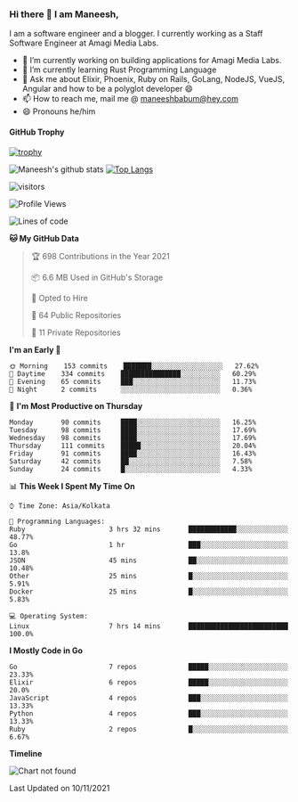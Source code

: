 ### Hi there 👋 I am Maneesh,

I am a software engineer and a blogger. I currently working as a Staff Software Engineer at Amagi Media Labs.


- 🔭 I’m currently working on building applications for Amagi Media Labs.
- 🌱 I’m currently learning Rust Programming Language
- 💬 Ask me about Elixir, Phoenix, Ruby on Rails, GoLang, NodeJS, VueJS, Angular and how to be a polyglot developer 😄
- 📫 How to reach me, mail me @ maneeshbabum@hey.com
- 😄 Pronouns he/him

#### GitHub Trophy
[![trophy](https://github-profile-trophy.vercel.app/?username=mbm-c)](https://github.com/ryo-ma/github-profile-trophy)

![Maneesh's github stats](https://github-readme-stats.vercel.app/api?username=mbm-c&show_icons=true)
[![Top Langs](https://github-readme-stats.vercel.app/api/top-langs/?username=mbm-c)](https://github.com/anuraghazra/github-readme-stats)


![visitors](https://visitor-badge.glitch.me/badge?page_id=maneeshbabu.maneeshbabu)

<!--START_SECTION:waka-->
![Profile Views](http://img.shields.io/badge/Profile%20Views-0-blue)

![Lines of code](https://img.shields.io/badge/From%20Hello%20World%20I%27ve%20Written-293809%20lines%20of%20code-blue)

**🐱 My GitHub Data** 

> 🏆 698 Contributions in the Year 2021
 > 
> 📦 6.6 MB Used in GitHub's Storage 
 > 
> 💼 Opted to Hire
 > 
> 📜 64 Public Repositories 
 > 
> 🔑 11 Private Repositories  
 > 
**I'm an Early 🐤** 

```text
🌞 Morning    153 commits    ███████░░░░░░░░░░░░░░░░░░   27.62% 
🌆 Daytime    334 commits    ███████████████░░░░░░░░░░   60.29% 
🌃 Evening    65 commits     ███░░░░░░░░░░░░░░░░░░░░░░   11.73% 
🌙 Night      2 commits      ░░░░░░░░░░░░░░░░░░░░░░░░░   0.36%

```
📅 **I'm Most Productive on Thursday** 

```text
Monday       90 commits     ████░░░░░░░░░░░░░░░░░░░░░   16.25% 
Tuesday      98 commits     ████░░░░░░░░░░░░░░░░░░░░░   17.69% 
Wednesday    98 commits     ████░░░░░░░░░░░░░░░░░░░░░   17.69% 
Thursday     111 commits    █████░░░░░░░░░░░░░░░░░░░░   20.04% 
Friday       91 commits     ████░░░░░░░░░░░░░░░░░░░░░   16.43% 
Saturday     42 commits     ██░░░░░░░░░░░░░░░░░░░░░░░   7.58% 
Sunday       24 commits     █░░░░░░░░░░░░░░░░░░░░░░░░   4.33%

```


📊 **This Week I Spent My Time On** 

```text
⌚︎ Time Zone: Asia/Kolkata

💬 Programming Languages: 
Ruby                     3 hrs 32 mins       ████████████░░░░░░░░░░░░░   48.77% 
Go                       1 hr                ███░░░░░░░░░░░░░░░░░░░░░░   13.8% 
JSON                     45 mins             ██░░░░░░░░░░░░░░░░░░░░░░░   10.48% 
Other                    25 mins             █░░░░░░░░░░░░░░░░░░░░░░░░   5.91% 
Docker                   25 mins             █░░░░░░░░░░░░░░░░░░░░░░░░   5.83%

💻 Operating System: 
Linux                    7 hrs 14 mins       █████████████████████████   100.0%

```

**I Mostly Code in Go** 

```text
Go                       7 repos             █████░░░░░░░░░░░░░░░░░░░░   23.33% 
Elixir                   6 repos             █████░░░░░░░░░░░░░░░░░░░░   20.0% 
JavaScript               4 repos             ███░░░░░░░░░░░░░░░░░░░░░░   13.33% 
Python                   4 repos             ███░░░░░░░░░░░░░░░░░░░░░░   13.33% 
Ruby                     2 repos             █░░░░░░░░░░░░░░░░░░░░░░░░   6.67%

```


**Timeline**

![Chart not found](https://raw.githubusercontent.com/mbm-c/mbm-c/master/charts/bar_graph.png) 


 Last Updated on 10/11/2021
<!--END_SECTION:waka-->

<!--
**maneeshbabu/maneeshbabu** is a ✨ _special_ ✨ repository because its `README.md` (this file) appears on your GitHub profile.

Here are some ideas to get you started:

- 🔭 I’m currently working on ...
- 🌱 I’m currently learning ...
- 👯 I’m looking to collaborate on ...
- 🤔 I’m looking for help with ...
- 💬 Ask me about ...
- 📫 How to reach me: ...
- 😄 Pronouns: ...
- ⚡ Fun fact: ...
-->

